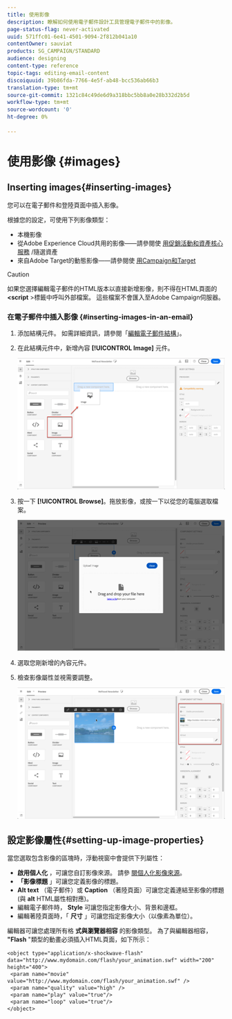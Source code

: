 ```yaml
---
title: 使用影像
description: 瞭解如何使用電子郵件設計工具管理電子郵件中的影像。
page-status-flag: never-activated
uuid: 571ffc01-6e41-4501-9094-2f812b041a10
contentOwner: sauviat
products: SG_CAMPAIGN/STANDARD
audience: designing
content-type: reference
topic-tags: editing-email-content
discoiquuid: 39b86fda-7766-4e5f-ab48-bcc536ab66b3
translation-type: tm+mt
source-git-commit: 1321c84c49de6d9a318bbc5bb8a0e28b332d2b5d
workflow-type: tm+mt
source-wordcount: '0'
ht-degree: 0%

---
```



# 使用影像 {#images}

## Inserting images{#inserting-images}

您可以在電子郵件和登陸頁面中插入影像。

根據您的設定，可使用下列影像類型：

* 本機影像
* 從Adobe Experience Cloud共用的影像——請參閱使 [用促銷活動和資產核心服務](../../integrating/using/working-with-campaign-and-assets-core-service.md) /隨選資產
* 來自Adobe Target的動態影像——請參閱使 [用Campaign和Target](../../integrating/using/about-campaign-target-integration.md)

>[!CAUTION]
>
>如果您選擇編輯電子郵件的HTML版本以直接新增影像，則不得在HTML頁面的 **&lt;script** >標籤中呼叫外部檔案。 這些檔案不會匯入至Adobe Campaign伺服器。

### 在電子郵件中插入影像 {#inserting-images-in-an-email}

1. 添加結構元件。 如需詳細資訊，請參閱「[編輯電子郵件結構](../../designing/using/designing-from-scratch.md#defining-the-email-structure)」。
1. 在此結構元件中，新增內容 **[!UICONTROL Image]** 元件。

   ![](assets/des_insert_images_1.png)

1. 按一下 **[!UICONTROL Browse]**。拖放影像，或按一下以從您的電腦選取檔案。

   ![](assets/des_insert_images_2.png)

1. 選取您剛新增的內容元件。
1. 檢查影像屬性並視需要調整。

   ![](assets/des_insert_images_3.png)

## 設定影像屬性{#setting-up-image-properties}

當您選取包含影像的區塊時，浮動視窗中會提供下列屬性：

* **啟用個人化** ，可讓您自訂影像來源。 請參 [閱個人化影像來源](../../designing/using/personalization.md#personalizing-an-image-source)。
* **「影像標題** 」可讓您定義影像的標題。
* **Alt text** （電子郵件）或 **Caption** （著陸頁面）可讓您定義連結至影像的標題(與 **alt** HTML屬性相對應)。
* 編輯電子郵件時， **Style** 可讓您指定影像大小、背景和邊框。
* 編輯著陸頁面時，「 **尺寸** 」可讓您指定影像大小（以像素為單位）。

編輯器可讓您處理所有格 **式與瀏覽器相容** 的影像類型。 為了與編輯器相容， **&quot;Flash** &quot;類型的動畫必須插入HTML頁面，如下所示：

```
<object type="application/x-shockwave-flash" data="http://www.mydomain.com/flash/your_animation.swf" width="200" height="400">
 <param name="movie" value="http://www.mydomain.com/flash/your_animation.swf" />
 <param name="quality" value="high" />
 <param name="play" value="true"/>
 <param name="loop" value="true"/> 
</object>
```

<!--
## Modifying images with the Adobe Creative SDK{#modifying-images-with-the-adobe-creative-sdk}

You can edit images and use a complete set of features powered by the Adobe Creative SDK to enhance your images directly in the content editor when editing emails or landing pages.

The image editor offers a powerful, full-featured image editing UI component that allows you to edit images and apply effects and frames, original high-quality stickers, beautiful overlays, fun features like tilt shift and color splash, pro-level adjustments and more.

To modify an image with the Adobe Creative SDK:

1. Select the image.
1. In the toolbar, click the Creative Cloud icon.

   ![](assets/des_creative_sdk_icon.png)

1. Select the tool you want to use through the icons on the top of the window to modify the image.

   ![](assets/email_designer_ccsdktoolbar.png)

1. Click **[!UICONTROL Save]** when modifications are done. The updated image is saved on Adobe Campaign server and ready to be used.

>[!NOTE]
>
>Tools offered in the image editor cannot be customized.
-->